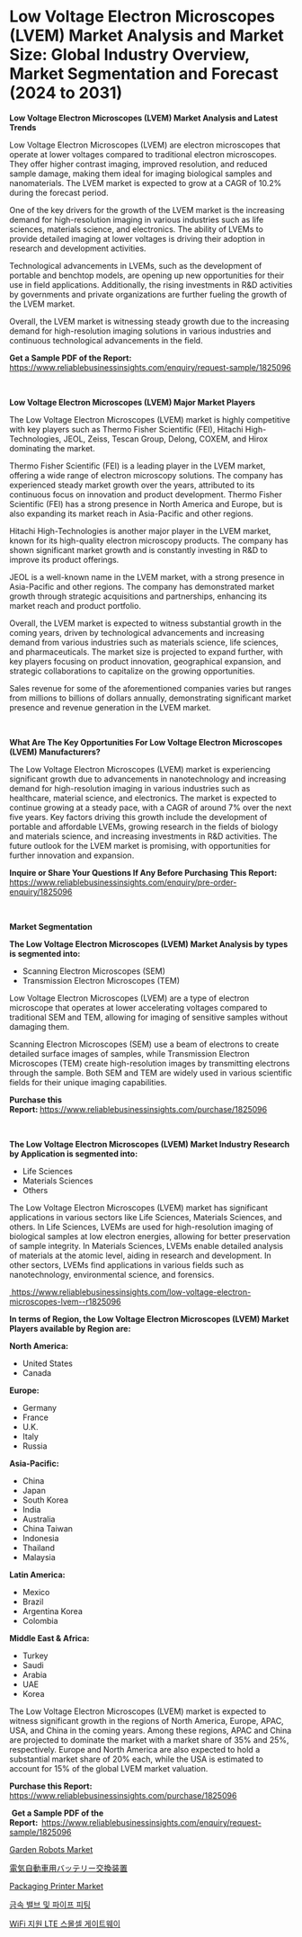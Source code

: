 <p><h1>Low Voltage Electron Microscopes (LVEM) Market Analysis and Market Size: Global Industry Overview, Market Segmentation and Forecast (2024 to 2031)</h1></p><p><strong>Low Voltage Electron Microscopes (LVEM) Market Analysis and Latest Trends</strong></p>
<p><p>Low Voltage Electron Microscopes (LVEM) are electron microscopes that operate at lower voltages compared to traditional electron microscopes. They offer higher contrast imaging, improved resolution, and reduced sample damage, making them ideal for imaging biological samples and nanomaterials. The LVEM market is expected to grow at a CAGR of 10.2% during the forecast period.</p><p>One of the key drivers for the growth of the LVEM market is the increasing demand for high-resolution imaging in various industries such as life sciences, materials science, and electronics. The ability of LVEMs to provide detailed imaging at lower voltages is driving their adoption in research and development activities.</p><p>Technological advancements in LVEMs, such as the development of portable and benchtop models, are opening up new opportunities for their use in field applications. Additionally, the rising investments in R&D activities by governments and private organizations are further fueling the growth of the LVEM market.</p><p>Overall, the LVEM market is witnessing steady growth due to the increasing demand for high-resolution imaging solutions in various industries and continuous technological advancements in the field.</p></p>
<p><strong>Get a Sample PDF of the Report:&nbsp;</strong> <a href="https://www.reliablebusinessinsights.com/enquiry/request-sample/1825096">https://www.reliablebusinessinsights.com/enquiry/request-sample/1825096</a></p>
<p>&nbsp;</p>
<p><strong>Low Voltage Electron Microscopes (LVEM) Major Market Players</strong></p>
<p><p>The Low Voltage Electron Microscopes (LVEM) market is highly competitive with key players such as Thermo Fisher Scientific (FEI), Hitachi High-Technologies, JEOL, Zeiss, Tescan Group, Delong, COXEM, and Hirox dominating the market.</p><p>Thermo Fisher Scientific (FEI) is a leading player in the LVEM market, offering a wide range of electron microscopy solutions. The company has experienced steady market growth over the years, attributed to its continuous focus on innovation and product development. Thermo Fisher Scientific (FEI) has a strong presence in North America and Europe, but is also expanding its market reach in Asia-Pacific and other regions.</p><p>Hitachi High-Technologies is another major player in the LVEM market, known for its high-quality electron microscopy products. The company has shown significant market growth and is constantly investing in R&D to improve its product offerings.</p><p>JEOL is a well-known name in the LVEM market, with a strong presence in Asia-Pacific and other regions. The company has demonstrated market growth through strategic acquisitions and partnerships, enhancing its market reach and product portfolio.</p><p>Overall, the LVEM market is expected to witness substantial growth in the coming years, driven by technological advancements and increasing demand from various industries such as materials science, life sciences, and pharmaceuticals. The market size is projected to expand further, with key players focusing on product innovation, geographical expansion, and strategic collaborations to capitalize on the growing opportunities.</p><p>Sales revenue for some of the aforementioned companies varies but ranges from millions to billions of dollars annually, demonstrating significant market presence and revenue generation in the LVEM market.</p></p>
<p>&nbsp;</p>
<p><strong>What Are The Key Opportunities For Low Voltage Electron Microscopes (LVEM) Manufacturers?</strong></p>
<p><p>The Low Voltage Electron Microscopes (LVEM) market is experiencing significant growth due to advancements in nanotechnology and increasing demand for high-resolution imaging in various industries such as healthcare, material science, and electronics. The market is expected to continue growing at a steady pace, with a CAGR of around 7% over the next five years. Key factors driving this growth include the development of portable and affordable LVEMs, growing research in the fields of biology and materials science, and increasing investments in R&D activities. The future outlook for the LVEM market is promising, with opportunities for further innovation and expansion.</p></p>
<p><strong>Inquire or Share Your Questions If Any Before Purchasing This Report:</strong> <a href="https://www.reliablebusinessinsights.com/enquiry/pre-order-enquiry/1825096">https://www.reliablebusinessinsights.com/enquiry/pre-order-enquiry/1825096</a></p>
<p>&nbsp;</p>
<p><strong>Market Segmentation</strong></p>
<p><strong>The Low Voltage Electron Microscopes (LVEM) Market Analysis by types is segmented into:</strong></p>
<p><ul><li>Scanning Electron Microscopes (SEM)</li><li>Transmission Electron Microscopes (TEM)</li></ul></p>
<p><p>Low Voltage Electron Microscopes (LVEM) are a type of electron microscope that operates at lower accelerating voltages compared to traditional SEM and TEM, allowing for imaging of sensitive samples without damaging them. </p><p>Scanning Electron Microscopes (SEM) use a beam of electrons to create detailed surface images of samples, while Transmission Electron Microscopes (TEM) create high-resolution images by transmitting electrons through the sample. Both SEM and TEM are widely used in various scientific fields for their unique imaging capabilities.</p></p>
<p><strong>Purchase this Report:&nbsp;</strong><a href="https://www.reliablebusinessinsights.com/purchase/1825096">https://www.reliablebusinessinsights.com/purchase/1825096</a></p>
<p>&nbsp;</p>
<p><strong>The Low Voltage Electron Microscopes (LVEM) Market Industry Research by Application is segmented into:</strong></p>
<p><ul><li>Life Sciences</li><li>Materials Sciences</li><li>Others</li></ul></p>
<p><p>The Low Voltage Electron Microscopes (LVEM) market has significant applications in various sectors like Life Sciences, Materials Sciences, and others. In Life Sciences, LVEMs are used for high-resolution imaging of biological samples at low electron energies, allowing for better preservation of sample integrity. In Materials Sciences, LVEMs enable detailed analysis of materials at the atomic level, aiding in research and development. In other sectors, LVEMs find applications in various fields such as nanotechnology, environmental science, and forensics.</p></p>
<p><a href="https://www.reliablebusinessinsights.com/low-voltage-electron-microscopes-lvem--r1825096">&nbsp;https://www.reliablebusinessinsights.com/low-voltage-electron-microscopes-lvem--r1825096</a></p>
<p><strong>In terms of Region, the Low Voltage Electron Microscopes (LVEM) Market Players available by Region are:</strong></p>
<p>
    <p> <strong> North America: </strong>
        <ul>
            <li>United States</li>
            <li>Canada</li>
        </ul>
        </p> 
    <p> <strong> Europe: </strong>
        <ul>
            <li>Germany</li>
            <li>France</li>
            <li>U.K.</li>
            <li>Italy</li>
            <li>Russia</li>
        </ul>
        </p> 
    <p> <strong> Asia-Pacific: </strong>
        <ul>
            <li>China</li>
            <li>Japan</li>
            <li>South Korea</li>
            <li>India</li>
            <li>Australia</li>
            <li>China Taiwan</li>
            <li>Indonesia</li>
            <li>Thailand</li>
            <li>Malaysia</li>
        </ul>
        </p> 
    <p> <strong> Latin America: </strong>
        <ul>
            <li>Mexico</li>
            <li>Brazil</li>
            <li>Argentina Korea</li>
            <li>Colombia</li>
        </ul>
        </p> 
    <p> <strong> Middle East & Africa: </strong>
        <ul>
            <li>Turkey</li>
            <li>Saudi</li>
            <li>Arabia</li>
            <li>UAE</li>
            <li>Korea</li>
        </ul>
    </p>
    </p>
<p><p>The Low Voltage Electron Microscopes (LVEM) market is expected to witness significant growth in the regions of North America, Europe, APAC, USA, and China in the coming years. Among these regions, APAC and China are projected to dominate the market with a market share of 35% and 25%, respectively. Europe and North America are also expected to hold a substantial market share of 20% each, while the USA is estimated to account for 15% of the global LVEM market valuation.</p></p>
<p><strong>Purchase this Report: </strong><a href="https://www.reliablebusinessinsights.com/purchase/1825096">https://www.reliablebusinessinsights.com/purchase/1825096</a></p>
<p>&nbsp;<strong>Get a Sample PDF of the Report:&nbsp;&nbsp;</strong><a href="https://www.reliablebusinessinsights.com/enquiry/request-sample/1825096">https://www.reliablebusinessinsights.com/enquiry/request-sample/1825096</a></p>
<p><strong></strong></p>
<p><p><a href="https://github.com/Sherrillcrooksxa8i18ucf2m/Market-Research-Report-List-3/blob/main/garden-robots-market.md">Garden Robots Market</a></p><p><a href="https://github.com/FredaJerde/Market-Research-Report-List-1/blob/main/9791737163371.md">電気自動車用バッテリー交換装置</a></p><p><a href="https://github.com/derrinmiltonellis35gcl/Market-Research-Report-List-3/blob/main/packaging-printer-market.md">Packaging Printer Market</a></p><p><a href="https://github.com/fernandotryO5lson96765/Market-Research-Report-List-2/blob/main/3931000175794.md">금속 밸브 및 파이프 피팅</a></p><p><a href="https://github.com/CliftonFisher9067/Market-Research-Report-List-2/blob/main/1118338175793.md">WiFi 지원 LTE 스몰셀 게이트웨이</a></p></p>